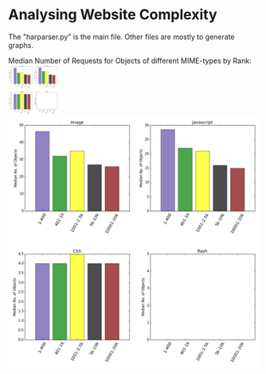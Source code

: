 # Analysing Website Complexity
The "harparser.py" is the main file.
Other files are mostly to generate graphs.

Median Number of Requests for Objects of different MIME-types by Rank:
<img src="/Images/figure2--1.png" alt="Sorry, unable to display" style="width: 100px;"/>
![Sorry, unable to display](/Images/figure2--1.png "Requests for Objects")

